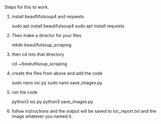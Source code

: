 Steps for this to work.
1. install beauftifulsoup4 and requests
   
   sudo apt install beautifulsoup4
   sudo apt install requests

3. Then make a director for your files
   
   mkdir beautifulsoup_scraping

4. then cd into that directory
   
   cd ~/beatufilsoup_scraping

5. create the files from above and add the code
   
   sudo nano ioc.py
   sudo nano save_images.py

6. run the code
   
   python3 ioc.py
   python3 save_images.py

8. follow instructions and the output will be saved to ioc_report.txt and the image whatever you named it. 
